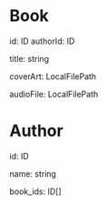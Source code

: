 # Book

id: ID
authorId: ID

title: string

coverArt: LocalFilePath

audioFile: LocalFilePath


# Author

id: ID

name: string

book_ids: ID[]



